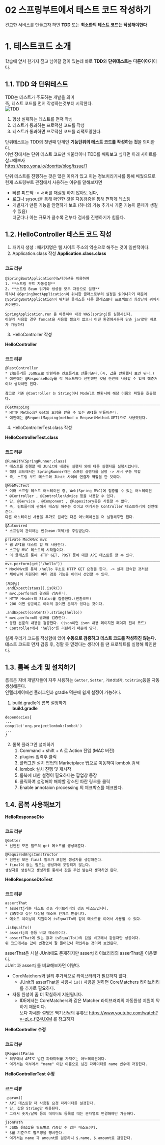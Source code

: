 02 스프링부트에서 테스트 코드 작성하기
=======================
견고한 서비스를 만들고자 하면 **TDD** 또는 **최소한의 테스트 코드는 작성해야한다**   
# 1. 테스트코드 소개
학습에 앞서 한가지 짚고 넘어갈 점이 있는데 바로 **TDD**와 **단위테스트**는 **다른이야기**이다.   

## 1.1. TDD 와 단위테스트
TDD는 테스트가 주도하는 개발을 의미     
즉, 테스트 코드를 먼저 작성하는것부터 시작한다.     
![TDD](https://user-images.githubusercontent.com/50267433/79682794-2821da80-8260-11ea-87eb-61cd1eef3b80.png)

1. 항상 실패하는 테스트를 먼저 작성   
2. 테스트가 통과하는 프로덕션 코드를 작성    
3. 테스트가 통과하면 프로덕션 코드를 리팩토링한다.    
   
단위테스트는 TDD의 첫번째 단계인 **기능단위의 테스트 코드를 작성하는 것**을 의미한다.     
이번 장에서는 단위 테스트 코드만 배울터이니 TDD를 배워보고 싶다면 아래 사이트를 참고해보자        
https://repo.yona.io/doortts/blog/issue/1

단위 테스트를 진행하는 것은 많은 이유가 있고 이는 정보처리기사를 통해 배웠으므로     
현재 스프링부트 관점에서 사용하는 이유를 말해보자면        

* 빠른 피드백 -> 서버를 재실행 하지 않아도 된다,  
* 로그나 sysout을 통해 확인한 것을 자동검증을 통해 편하게 테스팅   
* 개발자가 만든 기능을 안전하게 보호 (하나의 기능 추가시 기존 기능이 문제가 생길 수 있음)   
더군다나 이는 규모가 클수록 전부다 검사를 진행하기가 힘들다.   
  
## 1.2. HelloController 테스트 코드 작성 
1. 패키지 생성 : 패키지명은 웹 사이트 주소의 역순으로 해주는 것이 일반적이다.    
2. Application.class 작성 
**Application.class.class**
```java

```
**코드 리뷰**
```
@SpringBootApplication어노테이션을 이용하여      
1. **스프링 부트 자동설정**    
2. **스프링 Bean 읽기와 생성을 모두 자동으로 설정**       
특히나 @SpringBootApplication이 위치한 클래스로부터 설정을 읽어나가기 때문에        
@SpringBootApplication이 위치한 클래스를 다른 클래스보다 프로젝트의 최상단에 위치시켜야한다.        
___________________________________________________________________________________________________   
SpringApplication.run 을 이용하여 내장 WAS(spring)를 실행시킨다.        
이렇게 사용할 경우 Tomcat을 사용할 필요가 없으니 어떤 환경에서든지 단순 jar로만 배포가 가능하다
```

3. HelloController 작성    
    
**HelloController**
```java

```
**코드 리뷰**
```
@RestController
* 컨트롤러를 JSON으로 반환하는 컨트롤러로 만들어준다.(즉, 값을 반환했다 보면 된다.)
* 예전에는 @ResponseBody를 각 메소드마다 선언했던 것을 한번에 사용할 수 있게 해준거이라 생각하면 된다.

참고로 기존 @Controller 는 String이나 Model로 반환시에 해당 이름의 파일을 호출했다.  
___________________________________________________________________________________________________
@GetMapping
* HTTP Method인 Get의 요청을 받을 수 있는 API를 만들어준다.  
* 예전에는 @RequestMapping(method = RequsetMethod.GET)으로 사용했었다.  
```
4. HelloControllerTest.class 작성    
    
**HelloControllerTest.class**
```java
```
**코드 리뷰**
```
@RunWith(SpringRunner.class)
* 테스트를 진행할 때 JUnit에 내장된 실행자 외에 다른 실행자를 실행시킵니다.  
* 해당 코드에서는 SpringRunner라는 스프링 실행자를 실행 -> 서버 구동 역할
* 즉, 스프링 부트 테스트와 JUnit 사이에 연결자 역할을 한 것이다.  
___________________________________________________________________________________________________
@WebMvcTest
* 여러 스프링 테스트 어노테이션 중, Web(Spring MVC)에 집중할 수 있는 어노테이션 
* @Controller , @ControllerAdvice 등을 사용할 수 있다.     
* 단, @Service , @Component , @Repository등은 사용할 수 없다.   
* 즉, 컨트롤러에 관해서 테스팅 해주는 것이고 여기서는 Controller 테스트하기에 선언해준다.     
다른 어노테이션 사용을 추가로 원하면 다른 어노테이션을 더 설정해주면 된다.
___________________________________________________________________________________________________
@Autowired
* 스프링이 관리하는 빈(bean-객체)을 주입받는다.
___________________________________________________________________________________________________
private MockMvc mvc
* 웹 API를 테스트 할 때 사용한다.  
* 스프링 MVC 테스트의 시작점이다.  
* 이 클래스를 통해 HTTP GET, POST 등에 대한 API 테스트를 할 수 있다.  
___________________________________________________________________________________________________
mvc.perform(get("/hello"))
* MockMvc를 통해 /hello 주소로 HTTP GET 요청을 한다. -> 실제 접속한 것처럼 
* 체이닝이 지원되어 여러 검증 기능을 이어서 선언할 수 있따.   

(체이닝)
.andExpect(staus().isOk())
* mvc.perform의 결과를 검증한다. 
* HTTP Header의 Status를 검증한다.(반환코드)
* 200 이면 성공이고 이외의 값이면 문제가 있다는 것이다.   

.andExpect(content().string(hello))
* mvc.perform의 결과를 검증한다.    
* 응답 본문의 내용을 검증한다. (json이면 json 내용 페이지면 페이지 전체 코드)   
* Controller에서 "hello"를 리턴하기 때문에 맞다.    
```
실제 우리가 코드를 작성함에 있어 **수동으로 검증하고 테스트 코드를 작성하진 않는다.**       
테스트 코드로 먼저 검증 후, 정말 못 믿겠다는 생각이 들 땐 프로젝트를 실행해 확인한다.     

## 1.3. 롬복 소개 및 설치하기  
롬복은 자바 개발자들이 자주 사용하는 ```Getter```, ```Setter```, ```기본생성자```, ```toString```등을 자동 생성해준다.  
인텔리제이에선 플러그인과 gradle 덕분에 쉽게 설정이 가능하다.    

1. build.gradle에 롬복 설정하기  
**build.gradle**   
```
dependecies{
...
compile('org.projectlombok:lombok')
...
}
```
    
2. 롬복 플러그인 설치하기   
   1. Command + shift + A 로 Action 진입 (MAC 버전)   
   2. plugins 입력후 클릭
   3. 플러그인 설치 팝업의 Marketplace 탭으로 이동하여 lombok 검색  
   4. lombok 설치 진행 및 재시작 
   5. 롬복에 대한 설정이 필요하다는 팝업창 등장
   6. 클릭하여 설정해야 해야할 장소인 파란 링크를 클릭
   7. Enable annotaion processing 의 체크박스를 체크한다.  
   
## 1.4. 롬복 사용해보기 

**HelloResponseDto**
```java

```
**코드 리뷰**
```
@Getter
* 선언된 모든 필드의 get 메소드를 생성해준다.  
___________________________________________________________________________________________________
@RequiredArgsConstructor
* 선언된 모든 final 필드가 포함된 생성자를 생성해준다.  
* final이 없는 필드는 생성자에 포함되지 않는다.
생성자를 생성하고 생성자를 통해서 값을 주입 받는다 생각하면 된다.   
```

**HelloResponseDtoTest**
```java
```
**코드 리뷰**
```
assertThat
* assertj라는 테스트 검증 라이브러리의 검증 메소드입니다.
* 검증하고 싶은 대상을 메소드 인자로 받습니다.
* 메소드 체이닝이 지원되어 isEqualTo와 같이 메소드를 이어서 사용할 수 있다.   
   
.isEqualTo()
* assertj의 동등 비교 메소드이다.
* assertThat에 있는 값과 isEqualTo()의 값을 비교해서 같을때만 성공이다.   
위 코드에서는 값이 변경없이 잘 들어갔나 확인하는 것이라 보면된다.  
```
asserThat은 사실 JUnit에도 존재하지만 assertj 라이브러리의 asserThat을 이용했다.    
JUnit 과 assertj 를 비교해보자면 이렇다.
 
* CoreMatchers와 달리 추가적으로 라이브러리가 필요하지 않다.  
   * JUnit의 asserThat을 사용시 ```is()``` 사용을 원하면 CoreMatchers 라이브러리를 추가로 필요하다.   
* 자동 완성이 좀 더 확실하게 지원됩니다.  
   * IDE에서는 CoreMatchers와 같은 Matcher 라이브러리의 자동완성 지원이 약하기 때문이다.  
보다 자세한 설명은 백기선님의 유튜브 https://www.youtube.com/watch?v=zLx_fI24UXM 를 참고하자 

**HelloController 수정**  
```java
```
**코드 리뷰**
```
@RequestParam
* 외부에서 API로 넘긴 파라미터를 가져오는 어노테이션이다.
* 여기서는 외부에서 "name" 이란 이름으로 넘긴 파라미터를 name 변수에 저장한다. 
```

**HelloControllerTest 수정**  
```java
```
**코드 리뷰**
```
.param()
* API 테스트할 때 사용될 요청 파라미터를 설정한다.
* 단, 값은 String만 허용된다.  
* 그래서 숫자/날짜 등의 데이터도 등록할 때는 문자열로 변경해야만 가능하다.  
___________________________________________________________________________________________________
jsonPath
* JSON 응답값을 필드별로 검증할 수 있는 메소드이다.  
* $를 기준으로 필드명을 명시한다.
* 여기서는 name 과 amount를 검증하니 $.name, $.amount로 검증한다.  
```
